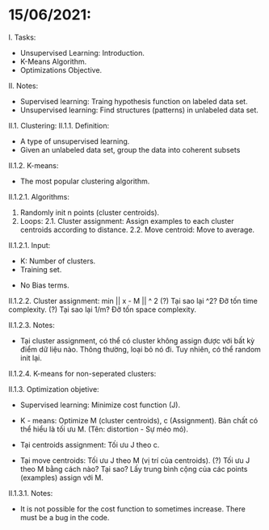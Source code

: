 # 15/06/2021: 
I. Tasks: 
- Unsupervised Learning: Introduction.
- K-Means Algorithm.
- Optimizations Objective.

II. Notes: 
- Supervised learning: Traing hypothesis function on labeled data set.
- Unsupervised learning: Find structures (patterns) in unlabeled data set.

II.1. Clustering: 
II.1.1. Definition: 
- A type of unsupervised learning.
- Given an unlabeled data set, group the data into coherent subsets

II.1.2. K-means: 
- The most popular clustering algorithm.

II.1.2.1. Algorithms: 
1. Randomly init n points (cluster centroids).
2. Loops: 
2.1. Cluster assignment: Assign examples to each cluster centroids according to distance.
2.2. Move centroid: Move to average.

II.1.2.1. Input: 
- K: Number of clusters.
- Training set.
* No Bias terms.

II.1.2.2. Cluster assignment: 
min || x - M || ^ 2 
(?) Tại sao lại ^2? Đỡ tốn time complexity.
(?) Tại sao lại 1/m? Đỡ tốn space complexity.

II.1.2.3. Notes: 
- Tại cluster assignment, có thể có cluster không assign được với bất kỳ điểm dữ liệu nào. Thông thường, loại bỏ nó đi. Tuy nhiên, có thể random init lại.

II.1.2.4. K-means for non-seperated clusters:

II.1.3. Optimization objetive:
- Supervised learning: Minimize cost function (J).
- K - means: Optimize M (cluster centroids), c (Assignment). Bản chất có thể hiểu là tối ưu M. (Tên: distortion - Sự méo mó).

- Tại centroids assignment: Tối ưu J theo c.
- Tại move centroids: Tối ưu J theo M (vị trí của centroids). 
(?) Tối ưu J theo M bằng cách nào? Tại sao? Lấy trung bình cộng của các points (examples) assign với M. 

II.1.3.1. Notes: 
- It is not possible for the cost function to sometimes increase. There must be a bug in the code.


